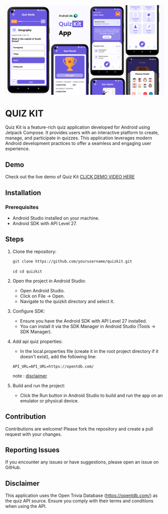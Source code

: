 <img src="./thumbnail.png"/>

# <b>QUIZ KIT</b>

<p>
Quiz Kit is a feature-rich quiz application developed for Android using Jetpack Compose. It provides users with an interactive platform to create, manage, and participate in quizzes. This application leverages modern Android development practices to offer a seamless and engaging user experience.
</p>

## Demo

Check out the live demo of Quiz Kit [CLICK DEMO VIDEO HERE](https://www.youtube.com/watch?v=EW0K2y9Dhpk&t=10s)

## Installation

### Prerequisites

- Android Studio installed on your machine.
- Android SDK with API Level 27.

## Steps

1. Clone the repository:

   ```
   git clone https://github.com/yourusername/quizkit.git

   cd cd quizkit
   ```

2. Open the project in Android Studio:

   - Open Android Studio.
   - Click on File -> Open.
   - Navigate to the quizkit directory and select it.

3. Configure SDK:

   - Ensure you have the Android SDK with API Level 27 installed.
   - You can install it via the SDK Manager in Android Studio (Tools -> SDK Manager).

4. Add api quiz properties:

   - In the local.properties file (create it in the root project directory if it doesn't exist), add the following line:

   ```
   API_URL=API_URL=https://opentdb.com/
   ```

   note : [disclaimer](#disclaimer)

5. Build and run the project:

   - Click the Run button in Android Studio to build and run the app on an emulator or physical device.

## Contribution

Contributions are welcome! Please fork the repository and create a pull request with your changes.

## Reporting Issues

If you encounter any issues or have suggestions, please open an issue on GitHub.

## Disclaimer

This application uses the Open Trivia Database (https://opentdb.com/) as the quiz API source. Ensure you comply with their terms and conditions when using the API.
